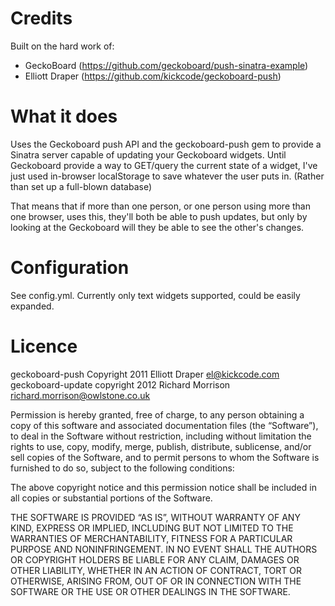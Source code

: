 Credits
=======

Built on the hard work of:
* GeckoBoard (https://github.com/geckoboard/push-sinatra-example)
* Elliott Draper (https://github.com/kickcode/geckoboard-push)

What it does
============

Uses the Geckoboard push API and the geckoboard-push gem to provide a Sinatra server capable of updating your Geckoboard widgets.
Until Geckoboard provide a way to GET/query the current state of a widget, I've just used in-browser localStorage to save
whatever the user puts in.  (Rather than set up a full-blown database)

That means that if more than one person, or one person using more than one browser, uses this, they'll both be able to push
updates, but only by looking at the Geckoboard will they be able to see the other's changes.

Configuration
=============

See config.yml.  Currently only text widgets supported, could be easily expanded.

Licence
=======

geckoboard-push Copyright 2011 Elliott Draper <el@kickcode.com>
geckoboard-update copyright 2012 Richard Morrison <richard.morrison@owlstone.co.uk>

Permission is hereby granted, free of charge, to any person obtaining a copy of this software and associated documentation files (the “Software”), to deal in the Software without restriction, including without limitation the rights to use, copy, modify, merge, publish, distribute, sublicense, and/or sell copies of the Software, and to permit persons to whom the Software is furnished to do so, subject to the following conditions:

The above copyright notice and this permission notice shall be included in all copies or substantial portions of the Software.

THE SOFTWARE IS PROVIDED “AS IS”, WITHOUT WARRANTY OF ANY KIND, EXPRESS OR IMPLIED, INCLUDING BUT NOT LIMITED TO THE WARRANTIES OF MERCHANTABILITY, FITNESS FOR A PARTICULAR PURPOSE AND NONINFRINGEMENT. IN NO EVENT SHALL THE AUTHORS OR COPYRIGHT HOLDERS BE LIABLE FOR ANY CLAIM, DAMAGES OR OTHER LIABILITY, WHETHER IN AN ACTION OF CONTRACT, TORT OR OTHERWISE, ARISING FROM, OUT OF OR IN CONNECTION WITH THE SOFTWARE OR THE USE OR OTHER DEALINGS IN THE SOFTWARE.